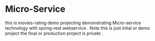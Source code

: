 # Micro-Service
this is movies-rating demo projecting demonstrating Micro-service technology with spring-rest webservice .
Note this is just inital or demo project the final or production project is private . 
